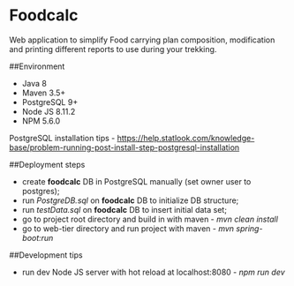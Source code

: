# Foodcalc
Web application to simplify Food carrying plan composition, modification and printing different reports to use during your trekking.

##Environment
 * Java 8
 * Maven 3.5+
 * PostgreSQL 9+
 * Node JS 8.11.2
 * NPM 5.6.0
 
 PostgreSQL installation tips - https://help.statlook.com/knowledge-base/problem-running-post-install-step-postgresql-installation

##Deployment steps
 * create **foodcalc** DB in PostgreSQL manually (set owner user to postgres);
 * run _PostgreDB.sql_ on **foodcalc** DB to initialize DB structure;
 * run _testData.sql_ on **foodcalc** DB to insert initial data set;
 * go to project root directory and build in with maven - _mvn clean install_
 * go to web-tier directory and run project with maven - _mvn spring-boot:run_
 
 ##Development tips
 * run dev Node JS server with hot reload at localhost:8080 - _npm run dev_


